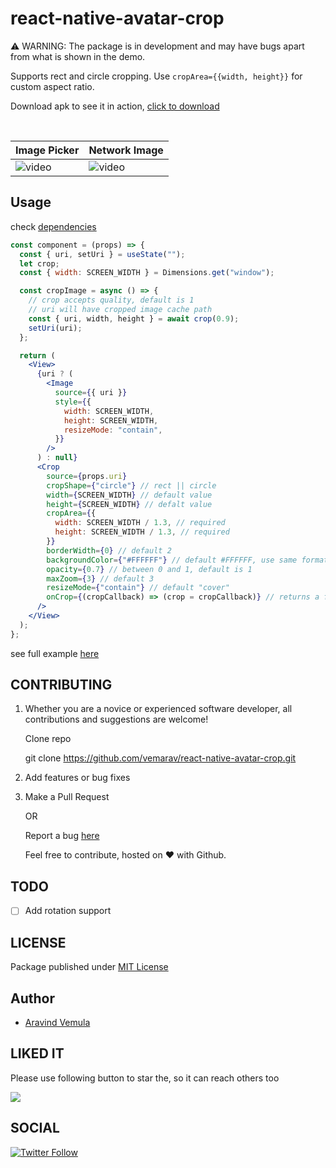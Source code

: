 # react-native-avatar-crop

⚠️ WARNING: The package is in development and may have bugs apart from what is shown in the demo.

Supports rect and circle cropping. Use `cropArea={{width, height}}` for custom aspect ratio.

Download apk to see it in action, [click to download](https://github.com/vemarav/react-native-avatar-crop/releases/download/v1.0.5/app-release.apk)

<br>

| Image Picker                                                                                | Network Image                                                                                |
| ------------------------------------------------------------------------------------------- | -------------------------------------------------------------------------------------------- |
| ![video](https://github.com/vemarav/react-native-avatar-crop/raw/main/screenshots/demo.gif) | ![video](https://github.com/vemarav/react-native-avatar-crop/raw/main/screenshots/demo2.gif) |

## Usage

check [dependencies](https://www.npmjs.com/package/react-native-avatar-crop?activeTab=dependencies)

```jsx
const component = (props) => {
  const { uri, setUri } = useState("");
  let crop;
  const { width: SCREEN_WIDTH } = Dimensions.get("window");

  const cropImage = async () => {
    // crop accepts quality, default is 1
    // uri will have cropped image cache path
    const { uri, width, height } = await crop(0.9);
    setUri(uri);
  };

  return (
    <View>
      {uri ? (
        <Image
          source={{ uri }}
          style={{
            width: SCREEN_WIDTH,
            height: SCREEN_WIDTH,
            resizeMode: "contain",
          }}
        />
      ) : null}
      <Crop
        source={props.uri}
        cropShape={"circle"} // rect || circle
        width={SCREEN_WIDTH} // default value
        height={SCREEN_WIDTH} // defalt value
        cropArea={{
          width: SCREEN_WIDTH / 1.3, // required
          height: SCREEN_WIDTH / 1.3, // required
        }}
        borderWidth={0} // default 2
        backgroundColor={"#FFFFFF"} // default #FFFFFF, use same format
        opacity={0.7} // between 0 and 1, default is 1
        maxZoom={3} // default 3
        resizeMode={"contain"} // default "cover"
        onCrop={(cropCallback) => (crop = cropCallback)} // returns a function
      />
    </View>
  );
};
```

see full example [here](https://github.com/vemarav/react-native-avatar-crop/blob/main/example/CropImage.tsx)

## CONTRIBUTING

1. Whether you are a novice or experienced software developer, all contributions and suggestions are welcome!

   Clone repo

   git clone https://github.com/vemarav/react-native-avatar-crop.git

2. Add features or bug fixes

3. Make a Pull Request

   OR

   Report a bug [here](https://github.com/vemarav/react-native-avatar-crop/issues/new/choose)

   Feel free to contribute, hosted on ❤️ with Github.

## TODO

- [ ] Add rotation support

## LICENSE

Package published under [MIT License](https://github.com/vemarav/subdomains/blob/master/LICENSE)

## Author

- [Aravind Vemula](https://github.com/vemarav)

## LIKED IT

Please use following button to star the, so it can reach others too

[![](https://img.shields.io/github/stars/vemarav/react-native-avatar-crop.svg?label=Stars&style=social)](https://github.com/vemarav/react-native-avatar-crop)

## SOCIAL

[![Twitter Follow](https://img.shields.io/twitter/follow/vemarav.svg?style=social&label=Follow)](https://twitter.com/vemarav)

